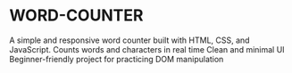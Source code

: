 # WORD-COUNTER
A simple and responsive word counter built with HTML, CSS, and JavaScript.  Counts words and characters in real time  Clean and minimal UI  Beginner-friendly project for practicing DOM manipulation
